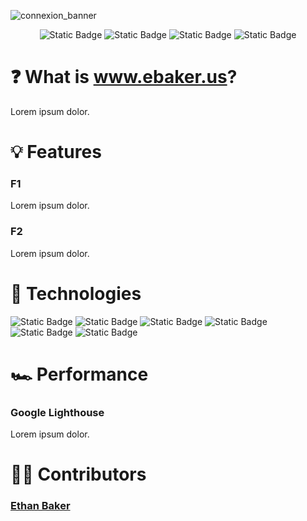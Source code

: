![connexion_banner](https://github.com/ethbak/connexion-for-linkedin/assets/136761692/fc1a5a63-7cd1-4a0a-abf6-e117bc6d261e)

<div align="center">

![Static Badge](https://img.shields.io/badge/Author-Ethan_Baker-green)
![Static Badge](https://img.shields.io/badge/GitHub-ethbak-orange?link=https%3A%2F%2Fgithub.com%2Fethbak)
![Static Badge](https://img.shields.io/badge/LinkedIn-ethbak-blue?link=https%3A%2F%2Flinkedin.com%2Fin%2Fethbak)
![Static Badge](https://img.shields.io/badge/Website-ebaker.us-red?link=http%3A%2F%2Febaker.us)

</div>

# ❓ What is www.ebaker.us?
Lorem ipsum dolor.

# 💡 Features
### F1
Lorem ipsum dolor.
### F2
Lorem ipsum dolor.

# 📀 Technologies
![Static Badge](https://img.shields.io/badge/PYTHON-blue?style=for-the-badge)
![Static Badge](https://img.shields.io/badge/PANDAS-purple?style=for-the-badge)
![Static Badge](https://img.shields.io/badge/TKINTER-gold?style=for-the-badge)
![Static Badge](https://img.shields.io/badge/SELENIUM-green?style=for-the-badge)
![Static Badge](https://img.shields.io/badge/JSON-orange?style=for-the-badge)
![Static Badge](https://img.shields.io/badge/CUSTOM%20SEARCH%20API-red?style=for-the-badge)

# 🏎️ Performance
### Google Lighthouse
Lorem ipsum dolor.

# 👨‍💻 Contributors
### [Ethan Baker](http://ebaker.us)

